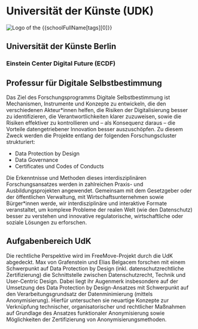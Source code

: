 <div class="component-school">

# Universität der Künste (UDK)

<div>

![Logo of the {{schoolFullName[tags][0]}}](/assets/images/udk-logo.svg)

<div>

## Universität der Künste Berlin
### Einstein Center Digital Future (ECDF)

</div>

</div>

## Professur für Digitale Selbstbestimmung

Das Ziel des Forschungsprogramms Digitale Selbstbestimmung ist Mechanismen, Instrumente und Konzepte zu entwickeln, die den verschiedenen Akteur*innen helfen, die Risiken der Digitalisierung besser zu identifizieren, die Verantwortlichkeiten klarer zuzuweisen, sowie die Risiken effektiver zu kontrollieren und – als Konsequenz daraus – die Vorteile datengetriebener Innovation besser auszuschöpfen. Zu diesem Zweck werden die Projekte entlang der folgenden Forschungscluster strukturiert:

- Data Protection by Design
- Data Governance
- Certificates und Codes of Conducts

Die Erkenntnisse und Methoden dieses interdisziplinären Forschungsansatzes werden in zahlreichen Praxis- und Ausbildungsprojekten angewendet. Gemeinsam mit dem Gesetzgeber oder der öffentlichen Verwaltung, mit Wirtschaftsunternehmen sowie Bürger*innen werde, wir interdisziplinäre und interaktive Formate veranstaltet, um komplexe Probleme der realen Welt (wie den Datenschutz) besser zu verstehen und innovative regulatorische, wirtschaftliche oder soziale Lösungen zu erforschen.

## Aufgabenbereich UdK

Die rechtliche Perspektive wird im FreeMove-Projekt durch die UdK abgedeckt. Max von Grafenstein und Elias Belgacem forschen mit einem Schwerpunkt auf Data Protection by Design (inkl. datenschutzrechtliche Zertifizierung) die Schnittstelle zwischen Datenschutzrecht, Technik und User-Centric Design. Dabei liegt ihr Augenmerk insbesondere auf der Umsetzung des Data Protection by Design-Ansatzes mit Schwerpunkt auf den Verarbeitungsgrundsatz der Datenminimierung (mittels Anonymisierung). Hierfür untersuchen sie neuartige Konzepte zur Verknüpfung technischer, organisatorischer und rechtlicher Maßnahmen auf Grundlage des Ansatzes funktionaler Anonymisierung sowie Möglichkeiten der Zertifizierung von Anonymisierungsmethoden.

</div>
